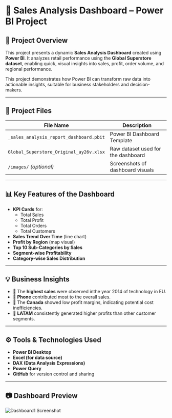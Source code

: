 # 🧾 Sales Analysis Dashboard – Power BI Project

## 📌 Project Overview

This project presents a dynamic **Sales Analysis Dashboard** created using **Power BI**. It analyzes retail performance using the **Global Superstore dataset**, enabling quick, visual insights into sales, profit, order volume, and regional performance.

This project demonstrates how Power BI can transform raw data into actionable insights, suitable for business stakeholders and decision-makers.

---

## 📂 Project Files

| File Name | Description |
|-----------|-------------|
| `_sales_analysis_report_dashboard.pbit` | Power BI Dashboard Template |
| `Global_Superstore_Original_ay26v.xlsx` | Raw dataset used for the dashboard |
| `/images/` *(optional)* | Screenshots of dashboard visuals |

---

## 📊 Key Features of the Dashboard

- **KPI Cards** for:
  - Total Sales
  - Total Profit
  - Total Orders
  - Total Customers
- **Sales Trend Over Time** (line chart)
- **Profit by Region** (map visual)
- **Top 10 Sub-Categories by Sales**
- **Segment-wise Profitability**
- **Category-wise Sales Distribution**

---

## 💡 Business Insights

- 🔹 The **highest sales** were observed inthe year 2014 of technology in EU.
- 🔹 **Phone** contributed most to the overall sales.
- 🔹 The **Canada** showed low profit margins, indicating potential cost inefficiencies.
- 🔹 **LATAM** consistently generated higher profits than other customer segments.


---

## ⚙️ Tools & Technologies Used

- **Power BI Desktop**
- **Excel (for data source)**
- **DAX (Data Analysis Expressions)**
- **Power Query**
- **GitHub** for version control and sharing

---

## 📷 Dashboard Preview

![Dashboard1 Screenshot](images/dashboard-overview.png)
